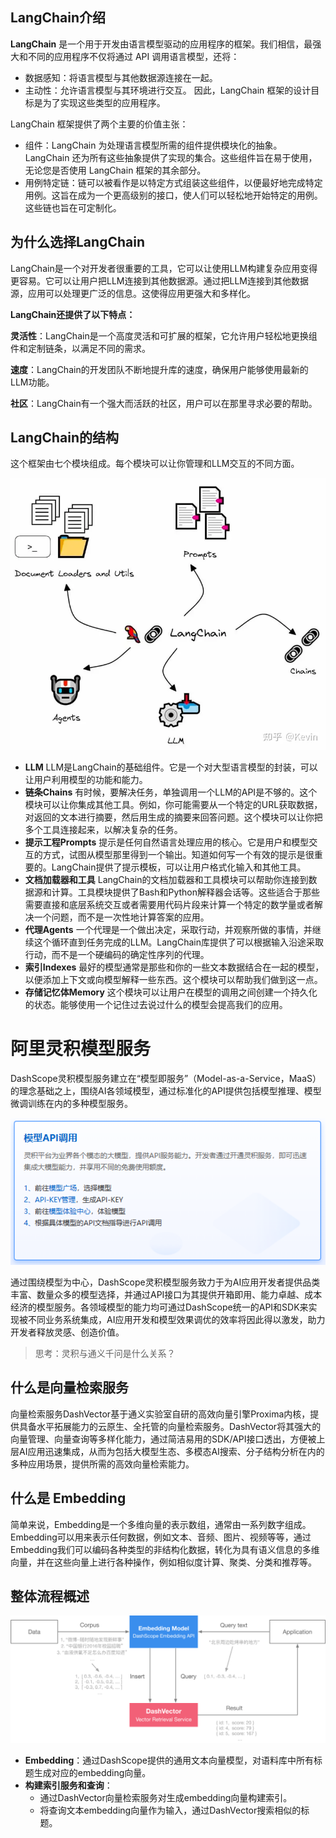 ## LangChain介绍

**LangChain** 是一个用于开发由语言模型驱动的应用程序的框架。我们相信，最强大和不同的应用程序不仅将通过 API 调用语言模型，还将：

- 数据感知：将语言模型与其他数据源连接在一起。
- 主动性：允许语言模型与其环境进行交互。
因此，LangChain 框架的设计目标是为了实现这些类型的应用程序。

LangChain 框架提供了两个主要的价值主张：

- 组件：LangChain 为处理语言模型所需的组件提供模块化的抽象。LangChain 还为所有这些抽象提供了实现的集合。这些组件旨在易于使用，无论您是否使用 LangChain 框架的其余部分。
- 用例特定链：链可以被看作是以特定方式组装这些组件，以便最好地完成特定用例。这旨在成为一个更高级别的接口，使人们可以轻松地开始特定的用例。这些链也旨在可定制化。

## 为什么选择LangChain

LangChain是一个对开发者很重要的工具，它可以让使用LLM构建复杂应用变得更容易。它可以让用户把LLM连接到其他数据源。通过把LLM连接到其他数据源，应用可以处理更广泛的信息。这使得应用更强大和多样化。

**LangChain还提供了以下特点：**

**灵活性**：LangChain是一个高度灵活和可扩展的框架，它允许用户轻松地更换组件和定制链条，以满足不同的需求。

**速度**：LangChain的开发团队不断地提升库的速度，确保用户能够使用最新的LLM功能。

**社区**：LangChain有一个强大而活跃的社区，用户可以在那里寻求必要的帮助。

## LangChain的结构

这个框架由七个模块组成。每个模块可以让你管理和LLM交互的不同方面。

![img](images\v2-5c47844ffb415971c778b5360a573854_720w.webp)

- **LLM** LLM是LangChain的基础组件。它是一个对大型语言模型的封装，可以让用户利用模型的功能和能力。
- **链条Chains** 有时候，要解决任务，单独调用一个LLM的API是不够的。这个模块可以让你集成其他工具。例如，你可能需要从一个特定的URL获取数据，对返回的文本进行摘要，然后用生成的摘要来回答问题。这个模块可以让你把多个工具连接起来，以解决复杂的任务。
- **提示工程Prompts** 提示是任何自然语言处理应用的核心。它是用户和模型交互的方式，试图从模型那里得到一个输出。知道如何写一个有效的提示是很重要的。LangChain提供了提示模板，可以让用户格式化输入和其他工具。
- **文档加载器和工具** LangChain的文档加载器和工具模块可以帮助你连接到数据源和计算。工具模块提供了Bash和Python解释器会话等。这些适合于那些需要直接和底层系统交互或者需要用代码片段来计算一个特定的数学量或者解决一个问题，而不是一次性地计算答案的应用。
- **代理Agents** 一个代理是一个做出决定，采取行动，并观察所做的事情，并继续这个循环直到任务完成的LLM。LangChain库提供了可以根据输入沿途采取行动，而不是一个硬编码的确定性序列的代理。
- **索引Indexes** 最好的模型通常是那些和你的一些文本数据结合在一起的模型，以便添加上下文或向模型解释一些东西。这个模块可以帮助我们做到这一点。
- **存储记忆体Memory** 这个模块可以让用户在模型的调用之间创建一个持久化的状态。能够使用一个记住过去说过什么的模型会提高我们的应用。

# 阿里灵积模型服务

DashScope灵积模型服务建立在“模型即服务”（Model-as-a-Service，MaaS）的理念基础之上，围绕AI各领域模型，通过标准化的API提供包括模型推理、模型微调训练在内的多种模型服务。

![image-20240320101034196](images\image-20240320101034196.png)

通过围绕模型为中心，DashScope灵积模型服务致力于为AI应用开发者提供品类丰富、数量众多的模型选择，并通过API接口为其提供开箱即用、能力卓越、成本经济的模型服务。各领域模型的能力均可通过DashScope统一的API和SDK来实现被不同业务系统集成，AI应用开发和模型效果调优的效率将因此得以激发，助力开发者释放灵感、创造价值。



>  思考：灵积与通义千问是什么关系？



## 什么是向量检索服务

向量检索服务DashVector基于通义实验室自研的高效向量引擎Proxima内核，提供具备水平拓展能力的云原生、全托管的向量检索服务。DashVector将其强大的向量管理、向量查询等多样化能力，通过简洁易用的SDK/API接口透出，方便被上层AI应用迅速集成，从而为包括大模型生态、多模态AI搜索、分子结构分析在内的多种应用场景，提供所需的高效向量检索能力。

## 什么是 Embedding

简单来说，Embedding是一个多维向量的表示数组，通常由一系列数字组成。Embedding可以用来表示任何数据，例如文本、音频、图片、视频等等，通过Embedding我们可以编码各种类型的非结构化数据，转化为具有语义信息的多维向量，并在这些向量上进行各种操作，例如相似度计算、聚类、分类和推荐等。


## 整体流程概述

![image.png](images\p695626.png)



- **Embedding**：通过DashScope提供的通用文本向量模型，对语料库中所有标题生成对应的embedding向量。
- **构建索引服务和查询**：
  - 通过DashVector向量检索服务对生成embedding向量构建索引。
  - 将查询文本embedding向量作为输入，通过DashVector搜索相似的标题。